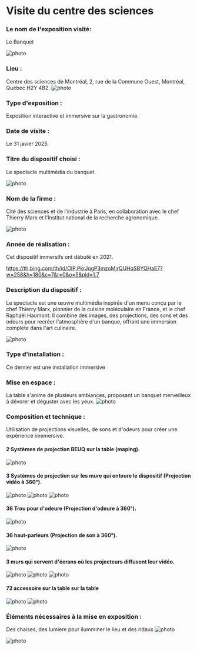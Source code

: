 # Visite du centre des sciences

### Le nom de l'exposition visité:
Le Banquet

![photo](medias/entrer_banquet.jpg)
### Lieu : 
Centre des sciences de Montréal, 2, rue de la Commune Ouest, Montréal, Québec H2Y 4B2.
![photo](medias/photo_devant_du_centre.jpg)
 
### Type d'exposition :
Exposition interactive et immersive sur la gastronomie.
 
### Date de visite :
Le 31 javier 2025.
 
### Titre du dispositif choisi : 
Le spectacle multimédia du banquet.

![photo](medias/entrer_de_lexpo.jpg)
 
### Nom de la firme : 
Cité des sciences et de l’industrie à Paris, en collaboration avec le chef Thierry Marx et l’Institut national de la recherche agronomique.

![photo](medias/generic.jpg)

 
### Année de réalisation : 
Cet dispositif immersifs ont débuté en 2021.

<https://th.bing.com/th/id/OIP.PkrJqgP3mzoMjrQUHqSBYQHaE7?w=258&h=180&c=7&r=0&o=5&pid=1.7>
 
### Description du dispositif : 
Le spectacle est une œuvre multimédia inspirée d'un menu conçu par le chef Thierry Marx, pionnier de la cuisine moléculaire en France, et le chef Raphaël Haumont. Il combine des images, des projections, des sons et des odeurs pour recréer l'atmosphère d'un banque, offrant une immersion complète dans l'art culinaire.

![photo](medias/table_avant.jpg)
 
### Type d'installation : 
Ce dernier est une installation immersive
 
### Mise en espace : 
La table s'anime de plusieurs ambiances, proposant un banquet merveilleux à dévorer et déguster avec les yeux.
![photo](medias/table_vue_gros_plan.jpg)
 
### Composition et technique :
Utilisation de projections visuelles, de sons et d'odeurs pour créer une expérience imemersive.
#### 2 Systèmes de projection BEUQ sur la table (maping).
![photo](medias/projecteur_table.jpg)

#### 3 Systèmes de projection sur les mure qui entoure le dispositif (Projection vidéo à 360°).
![photo](medias/projecteur_mur_droite.jpg)  ![photo](medias/projecteur_mur_gauche.jpg)    ![photo](medias/projecteur_mur_devant.jpg)

#### 36 Trou pour d'odeure (Projection d'odeure à 360°).
![photo](medias/trou_audeur.jpg)

#### 36 haut-parleurs (Projection de son à 360°).
![photo](medias/haut-parleur.jpg)

#### 3 murs qui servent d'écrans où les projecteurs diffusent leur vidéo.
![photo](medias/mur_droit.jpg)  ![photo](medias/mur_gauche.jpg)    ![photo](medias/mur_devant.jpg)

#### 72 accessoire sur la table sur la table
![photo](medias/verre.jpg) ![photo](medias/assiete.jpg)

### Éléments nécessaires à la mise en exposition : 
Des chaises, des lumiere pour ilumminer le lieu et des ridaux
![photo](medias/chaise.jpg)

![photo](medias/lumiere.jpg)


